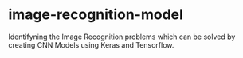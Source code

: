# image-recognition-model
Identifyning the Image Recognition problems which can be solved by creating CNN Models using Keras and Tensorflow.
